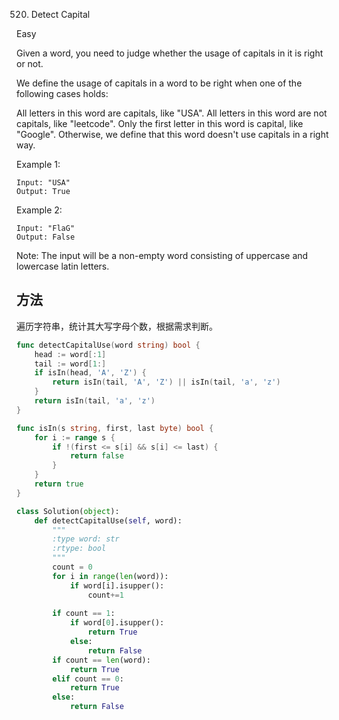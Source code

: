 520. Detect Capital


Easy


Given a word, you need to judge whether the usage of capitals in it is right or not.

We define the usage of capitals in a word to be right when one of the following cases holds:

All letters in this word are capitals, like "USA".
All letters in this word are not capitals, like "leetcode".
Only the first letter in this word is capital, like "Google".
Otherwise, we define that this word doesn't use capitals in a right way.
 

Example 1:
```
Input: "USA"
Output: True
```

Example 2:
```
Input: "FlaG"
Output: False
```

Note: The input will be a non-empty word consisting of uppercase and lowercase latin letters.


## 方法

遍历字符串，统计其大写字母个数，根据需求判断。



```go
func detectCapitalUse(word string) bool {
    head := word[:1]
	tail := word[1:]
	if isIn(head, 'A', 'Z') {
		return isIn(tail, 'A', 'Z') || isIn(tail, 'a', 'z')
	}
	return isIn(tail, 'a', 'z')
}

func isIn(s string, first, last byte) bool {
	for i := range s {
		if !(first <= s[i] && s[i] <= last) {
			return false
		}
	}
	return true
}
```


```python
class Solution(object):
    def detectCapitalUse(self, word):
        """
        :type word: str
        :rtype: bool
        """
        count = 0
        for i in range(len(word)):
            if word[i].isupper():
                count+=1
            
        if count == 1:
            if word[0].isupper():
                return True
            else:
                return False
        if count == len(word):
            return True
        elif count == 0:
            return True
        else:
            return False
```